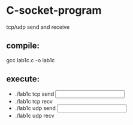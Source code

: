 # C-socket-program
  tcp/udp send and receive  
## compile:  
  gcc lab1c.c -o lab1c  
## execute:  
 *  ./lab1c tcp send <ip> <port> <input filename>  
 *  ./lab1c tcp recv <ip> <port> <output filename>  
  * ./lab1c udp send <ip> <port> <input filename>  
  * ./lab1c udp recv <ip> <port> <output filename>  
